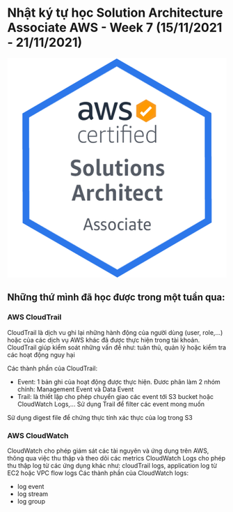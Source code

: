 # Nhật ký tự học Solution Architecture Associate AWS - Week 7 (15/11/2021 - 21/11/2021)

![SAA-badge](../images/SAA/AWS-Certified_Solutions-Architect_Associate_badge.png)

## Những thứ mình đã học được trong một tuần qua:

### AWS CloudTrail

CloudTrail là dịch vu ghi lại những hành động của người dùng (user, role,...) hoặc của các dịch vụ AWS khác đã được thực hiện trong tài khoản. CloudTrail giúp kiểm soát những vấn đề như: tuân thủ, quản lý hoặc kiểm tra các hoạt động nguy hại

Các thành phần của CloudTrail:
+ Event: 1 bản ghi của hoạt động được thực hiện. Đươc phân làm 2 nhóm chính: Management Event và Data Event
+ Trail: là thiết lập cho phép chuyển giao các event tới S3 bucket hoặc CloudWatch Logs,... Sử dụng Trail để filter các event mong muốn

Sử dụng digest file để chứng thực tính xác thực của log trong S3

### AWS CloudWatch
CloudWatch cho phép giám sát các tài nguyên và ứng dụng trên AWS, thông qua việc thu thập và theo dõi các metrics
CloudWatch Logs cho phép thu thập log từ các ứng dụng khác như: cloudTrail logs, application log từ EC2 hoặc VPC flow logs
Các thành phần của CloudWatch logs:
+ log event
+ log stream
+ log group